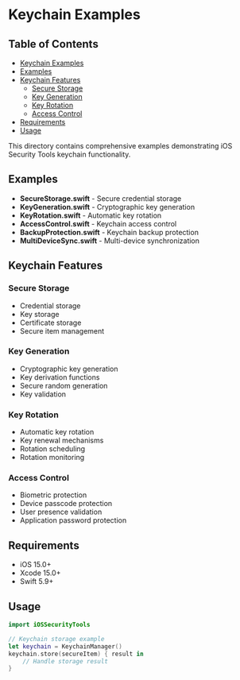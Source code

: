# Keychain Examples

<!-- TOC START -->
## Table of Contents
- [Keychain Examples](#keychain-examples)
- [Examples](#examples)
- [Keychain Features](#keychain-features)
  - [Secure Storage](#secure-storage)
  - [Key Generation](#key-generation)
  - [Key Rotation](#key-rotation)
  - [Access Control](#access-control)
- [Requirements](#requirements)
- [Usage](#usage)
<!-- TOC END -->


This directory contains comprehensive examples demonstrating iOS Security Tools keychain functionality.

## Examples

- **SecureStorage.swift** - Secure credential storage
- **KeyGeneration.swift** - Cryptographic key generation
- **KeyRotation.swift** - Automatic key rotation
- **AccessControl.swift** - Keychain access control
- **BackupProtection.swift** - Keychain backup protection
- **MultiDeviceSync.swift** - Multi-device synchronization

## Keychain Features

### Secure Storage
- Credential storage
- Key storage
- Certificate storage
- Secure item management

### Key Generation
- Cryptographic key generation
- Key derivation functions
- Secure random generation
- Key validation

### Key Rotation
- Automatic key rotation
- Key renewal mechanisms
- Rotation scheduling
- Rotation monitoring

### Access Control
- Biometric protection
- Device passcode protection
- User presence validation
- Application password protection

## Requirements

- iOS 15.0+
- Xcode 15.0+
- Swift 5.9+

## Usage

```swift
import iOSSecurityTools

// Keychain storage example
let keychain = KeychainManager()
keychain.store(secureItem) { result in
    // Handle storage result
}
```
